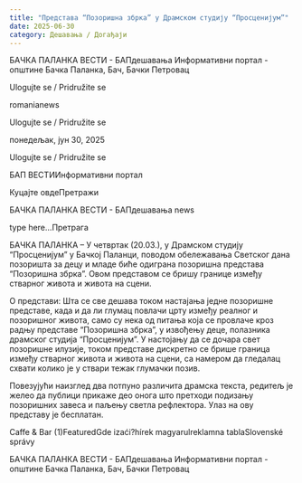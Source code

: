 ```yaml
---
title: "Представа “Позоришна збрка” у Драмском студију “Просценијум”"
date: 2025-06-30
category: Дешавања / Догађаји
---
```


БАЧКА ПАЛАНКА ВЕСТИ - БАПдешавања Информативни портал - општине Бачка Паланка, Бач, Бачки Петровац

Ulogujte se / Pridružite se

romanianews

Ulogujte se / Pridružite se

понедељак, јун 30, 2025

Ulogujte se / Pridružite se

БАП ВЕСТИИнформативни портал

Куцајте овдеПретражи

БАЧКА ПАЛАНКА ВЕСТИ - БАПдешавања news

type here...Претрага

БАЧКА ПАЛАНКА – У четвртак (20.03.), у Драмском студију “Просценијум” у Бачкој Паланци, поводом обележавања Светског дана позоришта за децу и младе биће одиграна позоришна представа “Позоришна збрка”. Овом представом се бришу границе између стварног живота и живота на сцени.

О представи:
Шта се све дешава током настајања једне позоришне представе, када и да ли глумац повлачи црту између реалног и позоришног живота, само су нека од питања која се провлаче кроз радњу представе “Позоришна збрка”, у извођењу деце, полазника драмског студија “Просценијум”.
У настојању да се дочара свет позоришне илузије, током представе дискретно се брише граница између стварног живота и живота на сцени, са намером да гледалац схвати колико је у ствари тежак глумачки позив.


Повезујући наизглед два потпуно различита драмска текста, редитељ је желео да публици прикаже део онога што претходи подизању позоришних завеса и паљењу светла рефлектора.
Улаз на ову представу је бесплатан.

Caffe & Bar (1)FeaturedGde izaći?hírek magyarulreklamna tablaSlovenské správy

БАЧКА ПАЛАНКА ВЕСТИ - БАПдешавања Информативни портал - општине Бачка Паланка, Бач, Бачки Петровац
